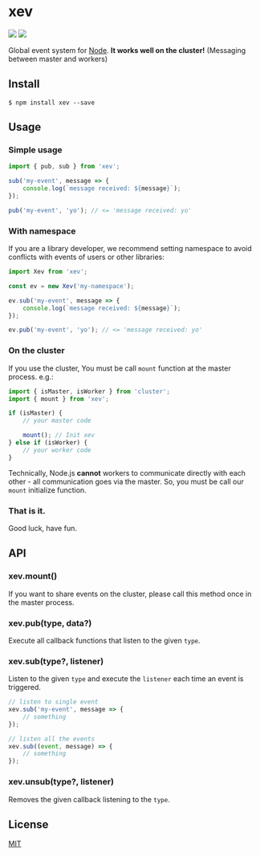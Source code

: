 xev
================================================================

[![][npm-badge]][npm-link]
[![][mit-badge]][mit]

Global event system for [Node](https://github.com/nodejs/node).
**It works well on the cluster!** (Messaging between master and workers)

Install
----------------------------------------------------------------
``` shell
$ npm install xev --save
```

Usage
----------------------------------------------------------------
### Simple usage
``` javascript
import { pub, sub } from 'xev';

sub('my-event', message => {
	console.log(`message received: ${message}`);
});

pub('my-event', 'yo'); // <= 'message received: yo'
```

### With namespace
If you are a library developer, we recommend setting namespace
to avoid conflicts with events of users or other libraries:
``` javascript
import Xev from 'xev';

const ev = new Xev('my-namespace');

ev.sub('my-event', message => {
	console.log(`message received: ${message}`);
});

ev.pub('my-event', 'yo'); // <= 'message received: yo'
```

### On the cluster
If you use the cluster, You must be call `mount` function at the master process. e.g.:
``` javascript
import { isMaster, isWorker } from 'cluster';
import { mount } from 'xev';

if (isMaster) {
	// your master code

	mount(); // Init xev
} else if (isWorker) {
	// your worker code
}
```
Technically, Node.js **cannot** workers to communicate directly
with each other - all communication goes via the master.
So, you must be call our `mount` initialize function.

### That is it.
Good luck, have fun.

API
----------------------------------------------------------------
### xev.mount()
If you want to share events on the cluster, please call this method once in the master process.

### xev.pub(type, data?)
Execute all callback functions that listen to the given `type`.

### xev.sub(type?, listener)
Listen to the given `type` and execute the `listener` each time an event is triggered.
``` javascript
// listen to single event
xev.sub('my-event', message => {
	// something
});

// listen all the events
xev.sub((event, message) => {
	// something
});
```

### xev.unsub(type?, listener)
Removes the given callback listening to the `type`.

License
----------------------------------------------------------------
[MIT](LICENSE)

[npm-link]:        https://www.npmjs.com/package/xev
[npm-badge]:       https://img.shields.io/npm/v/xev.svg?style=flat-square
[mit]:             http://opensource.org/licenses/MIT
[mit-badge]:       https://img.shields.io/badge/license-MIT-444444.svg?style=flat-square
